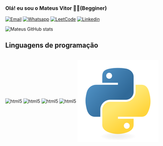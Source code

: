 ### Olá! eu sou o Mateus Vitor 👋🏼(Begginer)

[![Email](https://img.shields.io/badge/Gmail-D14836?style=for-the-badge&logo=gmail&logoColor=white)](https://mail.google.com/mail/u/1/#inbox?compose=GTvVlcSBnqGNnnsFSLkwmmjwjjCvkQQDnpHBNtHlqsZwBZvbPlwpBgqhXTDBlClmpCnXNwmBBCMQf) [![Whatsapp](https://img.shields.io/badge/WhatsApp-25D366?style=for-the-badge&logo=whatsapp&logoColor=white)](https://wa.me/44984220507) [![LeetCode](https://img.shields.io/badge/-LeetCode-FFA116?style=for-the-badge&logo=LeetCode&logoColor=black)](https://leetcode.com/matiton/) [![Linkedin](https://img.shields.io/badge/LinkedIn-0077B5?style=for-the-badge&logo=linkedin&logoColor=white)](https://www.linkedin.com/in/mateus-vitor-fagundes-ferreira-3397531a1/)

![Mateus GitHub stats](https://github-readme-stats.vercel.app/api?username=Mateus-66&show_icons=true&theme=onedark)

## Linguagens de programação
<div style="display: inline_block"><br/>
<img align="center" alt= "html5" src="https://img.shields.io/badge/C-00599C?style=for-the-badge&logo=c&logoColor=white" />
<img align="center" alt= "html5" src="https://img.shields.io/badge/C%2B%2B-00599C?style=for-the-badge&logo=c%2B%2B&logoColor=white" />
<img align="center" alt= "html5" src="https://img.shields.io/badge/HTML-239120?style=for-the-badge&logo=html5&logoColor=white" />
<img align="center" alt= "html5" src="https://img.shields.io/badge/CSS-239120?&style=for-the-badge&logo=css3&logoColor=white" />
<img align="center" alt= "html5" src="https://raw.githubusercontent.com/devicons/devicon/master/icons/python/python-original.svg" />

</div>

